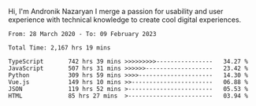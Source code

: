 Hi, I'm Andronik Nazaryan
I merge a passion for usability and user experience with technical knowledge to create cool digital experiences.


<!--START_SECTION:waka-->

```text
From: 28 March 2020 - To: 09 February 2023

Total Time: 2,167 hrs 19 mins

TypeScript       742 hrs 39 mins >>>>>>>>>----------------   34.27 %
JavaScript       507 hrs 31 mins >>>>>>-------------------   23.42 %
Python           309 hrs 59 mins >>>>---------------------   14.30 %
Vue.js           149 hrs 10 mins >>-----------------------   06.88 %
JSON             119 hrs 52 mins >------------------------   05.53 %
HTML             85 hrs 27 mins  >------------------------   03.94 %
```

<!--END_SECTION:waka-->
